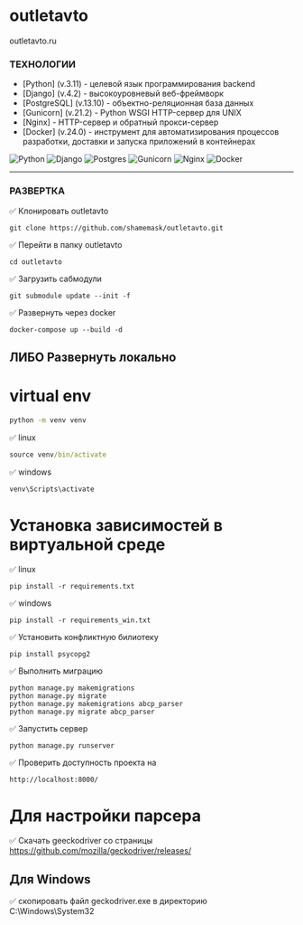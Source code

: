 # outletavto
outletavto.ru


### ТЕХНОЛОГИИ


- [Python] (v.3.11) - целевой язык программирования backend
- [Django] (v.4.2) - высокоуровневый веб-фреймворк
- [PostgreSQL] (v.13.10) - объектно-реляционная база данных
- [Gunicorn] (v.21.2) - Python WSGI HTTP-сервер для UNIX
- [Nginx] - HTTP-сервер и обратный прокси-сервер
- [Docker] (v.24.0) - инструмент для автоматизирования процессов разработки, доставки и запуска приложений в контейнерах

![Python](https://img.shields.io/badge/python-3670A0?style=for-the-badge&logo=python&logoColor=ffdd54)
![Django](https://img.shields.io/badge/django-%23092E20.svg?style=for-the-badge&logo=django&logoColor=white)
![Postgres](https://img.shields.io/badge/postgres-%23316192.svg?style=for-the-badge&logo=postgresql&logoColor=white)
![Gunicorn](https://img.shields.io/badge/gunicorn-%298729.svg?style=for-the-badge&logo=gunicorn&logoColor=white)
![Nginx](https://img.shields.io/badge/nginx-%23009639.svg?style=for-the-badge&logo=nginx&logoColor=white)
![Docker](https://img.shields.io/badge/docker-%230db7ed.svg?style=for-the-badge&logo=docker&logoColor=white)


___


### РАЗВЕРТКА


✅ Клонировать outletavto

```
git clone https://github.com/shamemask/outletavto.git
```

✅ Перейти в папку outletavto

```
cd outletavto
```

✅ Загрузить сабмодули

```
git submodule update --init -f
```

✅ Развернуть через docker

```
docker-compose up --build -d
```

## ЛИБО Развернуть локально

# virtual env

```cmd
python -m venv venv
```

✅ linux
```cmd
source venv/bin/activate
```

✅ windows
```cmd
venv\Scripts\activate
```

# Установка зависимостей в виртуальной среде

✅ linux
```
pip install -r requirements.txt
```

✅ windows
```
pip install -r requirements_win.txt
```

✅ Установить конфликтную билиотеку
```
pip install psycopg2 
```

✅ Выполнить миграцию

```
python manage.py makemigrations
python manage.py migrate
python manage.py makemigrations abcp_parser
python manage.py migrate abcp_parser
```

✅ Запустить сервер

```
python manage.py runserver
```

✅ Проверить доступность проекта на

```
http://localhost:8000/
```

# Для настройки парсера

✅ Скачать geeckodriver со страницы https://github.com/mozilla/geckodriver/releases/

## Для Windows
✅ скопировать файл geckodriver.exe в директорию C:\Windows\System32



